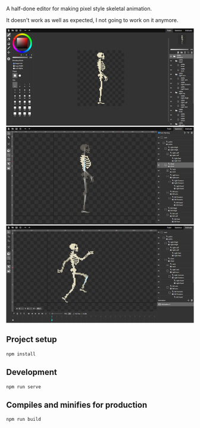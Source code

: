 A half-done editor for making pixel style skeletal animation.

It doesn't work as well as expected, I not going to work on it anymore.

![](./screenshots/1.jpg)
![](./screenshots/2.jpg)
![](./screenshots/3.jpg)

## Project setup
```
npm install
```

## Development
```
npm run serve
```

## Compiles and minifies for production
```
npm run build
```
